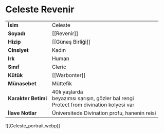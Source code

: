   
<div class="row" markdown>  
<div class="column" markdown>  
  
# Celeste Revenir  
|  |  |  
|---|---|  
| **İsim** | Celeste |  
| **Soyadı** | [[Revenir]] |  
| **Hizip** | [[Güneş Birliği]] |  
| **Cinsiyet** | Kadın |  
| **Irk** | Human |  
| **Sınıf** | Cleric |  
| **Kütük** | [[Warbonter]] |  
| **Münasebet** | Müttefik |  
| **Karakter Betimi** | 40lı yaşlarda<br>beyazımsı sarışın, gözler bal rengi<br>Protect from divination kolyesi var |  
| **İlave Notlar** | Üniversitede Divination profu, hanenin reisi |  
  
</div>  
<div class="column" markdown>  
![[Celeste_portrait.webp]]  
</div>  
</div>